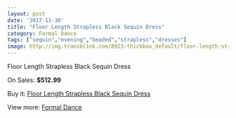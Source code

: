 ```yaml
---
layout: post
date: '2017-11-30'
title: "Floor Length Strapless Black Sequin Dress"
category: Formal Dance
tags: ["sequin","evening","beaded","strapless","dresses"]
image: http://img.transblink.com/8923-thickbox_default/floor-length-strapless-black-sequin-dress.jpg
---
```

Floor Length Strapless Black Sequin Dress

On Sales: **$512.99**
<a href="https://www.transblink.com/en/formal-dance/2933-floor-length-strapless-black-sequin-dress.html"><amp-img layout="responsive" width="600" height="600" src="//img.transblink.com/8923-thickbox_default/floor-length-strapless-black-sequin-dress.jpg" alt="Floor Length Strapless Black Sequin Dress 0" /></a>
<a href="https://www.transblink.com/en/formal-dance/2933-floor-length-strapless-black-sequin-dress.html"><amp-img layout="responsive" width="600" height="600" src="//img.transblink.com/8926-thickbox_default/floor-length-strapless-black-sequin-dress.jpg" alt="Floor Length Strapless Black Sequin Dress 1" /></a>
<a href="https://www.transblink.com/en/formal-dance/2933-floor-length-strapless-black-sequin-dress.html"><amp-img layout="responsive" width="600" height="600" src="//img.transblink.com/8925-thickbox_default/floor-length-strapless-black-sequin-dress.jpg" alt="Floor Length Strapless Black Sequin Dress 2" /></a>
<a href="https://www.transblink.com/en/formal-dance/2933-floor-length-strapless-black-sequin-dress.html"><amp-img layout="responsive" width="600" height="600" src="//img.transblink.com/8924-thickbox_default/floor-length-strapless-black-sequin-dress.jpg" alt="Floor Length Strapless Black Sequin Dress 3" /></a>

Buy it: [Floor Length Strapless Black Sequin Dress](https://www.transblink.com/en/formal-dance/2933-floor-length-strapless-black-sequin-dress.html "Floor Length Strapless Black Sequin Dress")

View more: [Formal Dance](https://www.transblink.com/en/6-formal-dance "Formal Dance")